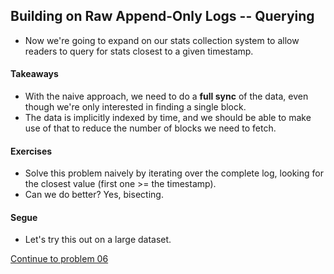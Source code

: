 ## Building on Raw Append-Only Logs -- Querying
* Now we're going to expand on our stats collection system to allow readers to query for stats closest to a given timestamp.

#### Takeaways
* With the naive approach, we need to do a __full sync__ of the data, even though we're only interested in finding a single block.
* The data is implicitly indexed by time, and we should be able to make use of that to reduce the number of blocks we need to fetch.

#### Exercises
* Solve this problem naively by iterating over the complete log, looking for the closest value (first one >= the timestamp).
* Can we do better? Yes, bisecting.

#### Segue
* Let's try this out on a large dataset.

[Continue to problem 06](06.md)
